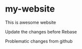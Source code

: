 # my-website

This is awesome website

Update the changes before Rebase

Problematic changes from github
